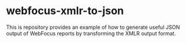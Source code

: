 # webfocus-xmlr-to-json
This is repository provides an example of how to generate useful JSON output of WebFocus reports by transforming the XMLR output format.
